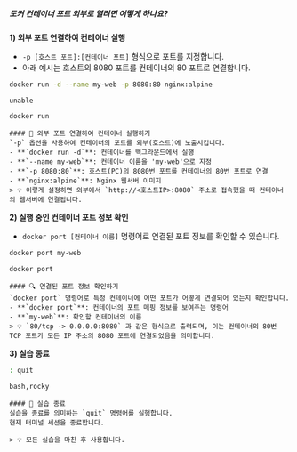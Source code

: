 ##### 도커 컨테이너 포트 외부로 열려면 어떻게 하나요? #####

**1) 외부 포트 연결하여 컨테이너 실행**

* `-p [호스트 포트]:[컨테이너 포트]` 형식으로 포트를 지정합니다.
* 아래 예시는 호스트의 8080 포트를 컨테이너의 80 포트로 연결합니다.

```bash
docker run -d --name my-web -p 8080:80 nginx:alpine
```
```no-err-check
unable
```

```tech
docker run
```
```desc
#### 🔌 외부 포트 연결하여 컨테이너 실행하기
`-p` 옵션을 사용하여 컨테이너의 포트를 외부(호스트)에 노출시킵니다.
- **`docker run -d`**: 컨테이너를 백그라운드에서 실행
- **`--name my-web`**: 컨테이너 이름을 'my-web'으로 지정
- **`-p 8080:80`**: 호스트(PC)의 8080번 포트를 컨테이너의 80번 포트로 연결
- **`nginx:alpine`**: Nginx 웹서버 이미지
> 💡 이렇게 설정하면 외부에서 `http://<호스트IP>:8080` 주소로 접속했을 때 컨테이너의 웹서버에 연결됩니다.
```

**2) 실행 중인 컨테이너 포트 정보 확인**

* `docker port [컨테이너 이름]` 명령어로 연결된 포트 정보를 확인할 수 있습니다.

```bash
docker port my-web
```

```tech
docker port
```
```desc
#### 🔍 연결된 포트 정보 확인하기
`docker port` 명령어로 특정 컨테이너에 어떤 포트가 어떻게 연결되어 있는지 확인합니다.
- **`docker port`**: 컨테이너의 포트 매핑 정보를 보여주는 명령어
- **`my-web`**: 확인할 컨테이너의 이름
> 💡 `80/tcp -> 0.0.0.0:8080` 과 같은 형식으로 출력되며, 이는 컨테이너의 80번 TCP 포트가 모든 IP 주소의 8080 포트에 연결되었음을 의미합니다.
```

**3) 실습 종료**

```bash
: quit
```

```tech
bash,rocky
```

```desc
#### 👋 실습 종료
실습을 종료를 의미하는 `quit` 명령어를 실행합니다.
현재 터미널 세션을 종료합니다.

> 💡 모든 실습을 마친 후 사용합니다.
```